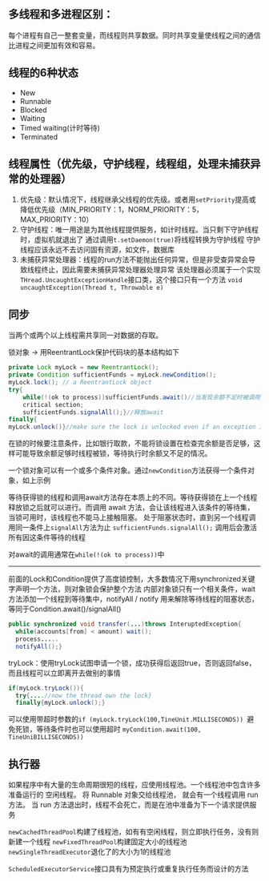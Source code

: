 ## 多线程和多进程区别：

每个进程有自己一整套变量，而线程则共享数据。同时共享变量使线程之间的通信比进程之间更加有效和容易。

## 线程的6种状态

- New
- Runnable
- Blocked
- Waiting
- Timed waiting(计时等待)
- Terminated

## 线程属性（优先级，守护线程，线程组，处理未捕获异常的处理器）

1. 优先级：默认情况下，线程继承父线程的优先级。或者用`setPriority`提高或降低优先级（MIN_PRIORITY：1，NORM_PRIORITY：5，MAX_PRIORITY：10）
2. 守护线程：唯一用途是为其他线程提供服务，如计时线程。当只剩下守护线程时，虚拟机就退出了
   通过调用`t.setDaemon(true)`将线程转换为守护线程
   守护线程应该永远不去访问固有资源，如文件，数据库
3. 未捕获异常处理器：线程的run方法不能抛出任何异常，但是非受查异常会导致线程终止，因此需要未捕获异常处理器处理异常
   该处理器必须属于一个实现`THread.UncaughtExceptionHandle`接口类，这个接口只有一个方法
   `void uncaughtException(Thread t, Throwable e)`

## 同步

当两个或两个以上线程需共享同一对数据的存取。

锁对象 -> 用ReentrantLock保护代码块的基本结构如下

```java
private Lock myLock = new ReentrantLock();
private Condition sufficientFunds = myLock.newCondition();
myLock.lock(); // a ReentrantLock object 
try{
	while(!(ok to process))sufficientFunds.await()//当发现余额不足时被调用
	critical section;
	sufficientFunds.signalAll();}//释放await
finally{
myLock.unlock()}//make sure the lock is unlocked even if an exception is thrown
```

在锁的时候要注意条件，比如银行取款，不能将锁设置在检查完余额是否足够，这样可能导致余额足够时线程被锁，等待执行时余额又不足的情况。

一个锁对象可以有一个或多个条件对象。通过`newCondition`方法获得一个条件对象，如上示例

等待获得锁的线程和调用await方法存在本质上的不同。等待获得锁在上一个线程释放锁之后就可以进行。而调用 await 方法，会让该线程进入该条件的等待集，当锁可用时，该线程也不能马上接触阻塞。
处于阻塞状态时，直到另一个线程调用同一条件上`signalAll`方法为止
`sufficientFunds.signalAll();`
调用后会激活所有因这条件等待的线程

对await的调用通常在`while(!(ok to process))`中 

---

前面的Lock和Condition提供了高度锁控制，大多数情况下用synchronized关键字声明一个方法，则对象锁会保护整个方法
内部对象锁只有一个相关条件，wait方法添加一个线程到等待集中，notifyAll / notify 用来解除等待线程的阻塞状态，等同于Condition.await()/signalAll()

```java
public synchronized void transfer(...)throws InteruptedException{
  while(accounts[from] < amount) wait();
  process.....
  notifyAll();}
```

tryLock：使用tryLock试图申请一个锁，成功获得后返回true，否则返回false，而且线程可以立即离开去做别的事情

```java
if(myLock.tryLock()){
  try{....//now the thread own the lock}
  finally{myLock.unlock();}
```

可以使用带超时参数的`if (myLock.tryLock(100,TineUnit.MILLISECONDS)) `避免死锁，等待条件时也可以使用超时
`myCondition.await(100, TineUniBILLISECONDS))`

## 执行器

如果程序中有大量的生命周期很短的线程，应使用线程池。一个线程池中包含许多准备运行的 空闲线程。 将 Runnable 对象交给线程池， 就会有一个线程调用 run 方法。 当 run 方法退出时，线程不会死亡，而是在池中准备为下一个请求提供服务

`newCachedThreadPool`构建了线程池，如有有空闲线程，则立即执行任务，没有则新建一个线程
`newFixedThreadPool`构建固定大小的线程池
`newSingleThreadExecutor`退化了的大小为1的线程池

`ScheduledExecutorService`接口具有为预定执行或重复执行任务而设计的方法